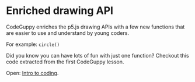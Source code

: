 # Enriched drawing API

CodeGuppy enriches the p5.js drawing APIs with a few new functions that are easier to use and understand by young coders.

For example: `circle()`

Did you know you can have lots of fun with just one function? Checkout this code extracted from the first CodeGuppy lesson.

Open: [Intro to coding](tutorial://_intro_to_coding).
